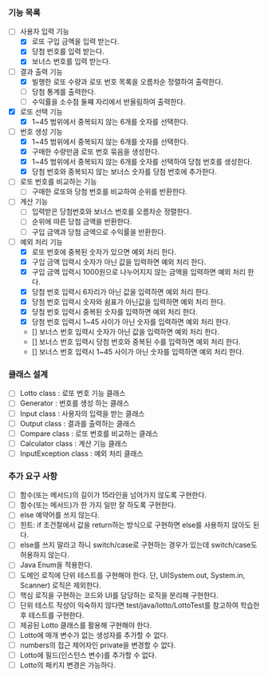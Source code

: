 ### 기능 목록

- [ ] 사용자 입력 기능
  - [x] 로또 구입 금액을 입력 받는다.
  - [x] 당첨 번호를 입력 받는다.
  - [x] 보너스 번호를 입력 받는다.
- [ ] 결과 출력 기능
  - [x] 빌행한 로또 수량과 로또 번호 목록을 오름차순 정렬하여 출력한다.
  - [ ] 당첨 통계를 출력한다.
  - [ ] 수익률을 소수점 둘쨰 자리에서 반올림하여 출력한다.
- [x] 로또 선택 기능 
  - [x] 1~45 범위에서 중복되지 않는 6개를 숫자를 선택한다.
- [ ] 번호 생성 기능
  - [x] 1~45 범위에서 중복되지 않는 6개를 숫자를 선택한다.
  - [x] 구매한 수량만큼 로또 번호 묶음을 생성한다.
  - [x] 1~45 범위에서 중복되지 않는 6개를 숫자를 선택하여 당첨 번호를 생성한다.
  - [x] 당첨 번호와 중복되지 않는 보너스 숫자를 당첨 번호에 추가한다.
- [ ] 로또 번호를 비교하는 기능
  - [ ] 구매한 로또와 당첨 번호를 비교하여 순위를 반환한다.
- [ ] 계산 기능
  - [ ] 입력받은 당첨번호와 보너스 번호를 오름차순 정렬한다.
  - [ ] 순위에 따른 당첨 금액을 반환한다.
  - [ ] 구입 금액과 당첨 금액으로 수익률을 반환한다.
- [ ] 예외 처리 기능
  - [x] 로또 번호에 중복된 숫자가 있으면 예외 처리 한다.
  - [x] 구입 금액 입력시 숫자가 아닌 값을 입력하면 예외 처리 한다.
  - [x] 구입 금액 입력시 1000원으로 나누어지지 않는 금액을 입력하면 예외 처리 한다.
  - [x] 당첨 번호 입력시 6자리가 아닌 값을 입력하면 예외 처리 한다.
  - [x] 당첨 번호 입력시 숫자와 쉼표가 아닌값을 입력하면 예외 처리 한다.
  - [x] 당첨 번호 입력시 중복된 숫자를 입력하면 예외 처리 한다.
  - [x] 당첨 번호 입력시 1~45 사이가 아닌 숫자를 입력하면 예외 처리 한다.
  - [] 보너스 번호 입력시 숫자가 아닌 값을 입력하면 예외 처리 한다.
  - [] 보너스 번호 입력시 당첨 번호와 중복된 수를 입력하면 예외 처리 한다.
  - [] 보너스 번호 입력시 1~45 사이가 아닌 숫자를 입력하면 예외 처리 한다.

### 클래스 설계

- [ ] Lotto class : 로또 번호 기능 클래스
- [ ] Generator : 번호를 생성 하는 클래스
- [ ] Input class : 사용자의 입력을 받는 클래스
- [ ] Output class : 결과를 출력하는 클래스
- [ ] Compare class : 로또 번호를 비교하는 클래스
- [ ] Calculator class : 계산 기능 클래스
- [ ] InputException class : 예외 처리 클래스

### 추가 요구 사항

- [ ] 함수(또는 메서드)의 길이가 15라인을 넘어가지 않도록 구현한다.
- [ ] 함수(또는 메서드)가 한 가지 일만 잘 하도록 구현한다.
- [ ] else 예약어를 쓰지 않는다.
- [ ] 힌트: if 조건절에서 값을 return하는 방식으로 구현하면 else를 사용하지 않아도 된다.
- [ ] else를 쓰지 말라고 하니 switch/case로 구현하는 경우가 있는데 switch/case도 허용하지 않는다.
- [ ] Java Enum을 적용한다.
- [ ] 도메인 로직에 단위 테스트를 구현해야 한다. 단, UI(System.out, System.in, Scanner) 로직은 제외한다.
- [ ] 핵심 로직을 구현하는 코드와 UI를 담당하는 로직을 분리해 구현한다.
- [ ] 단위 테스트 작성이 익숙하지 않다면 test/java/lotto/LottoTest를 참고하여 학습한 후 테스트를 구현한다.
- [ ] 제공된 Lotto 클래스를 활용해 구현해야 한다.
- [ ] Lotto에 매개 변수가 없는 생성자를 추가할 수 없다.
- [ ] numbers의 접근 제어자인 private을 변경할 수 없다.
- [ ] Lotto에 필드(인스턴스 변수)를 추가할 수 없다.
- [ ] Lotto의 패키지 변경은 가능하다.